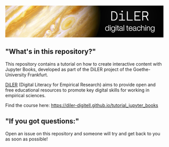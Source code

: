 ![logo](static/logo.png)

## "What's in this repository?"

This repository contains a tutorial on how to create interactive content with Jupyter Books, developed as part of the DiLER project of the Goethe-University Frankfurt.

[DiLER](https://diler-digitell.github.io/examples.html) (Digital Literacy for Empirical Research) aims to provide open and free educational resources to promote key digital skills for working in empirical sciences.

Find the course here: https://diler-digitell.github.io/tutorial_jupyter_books


## "If you got questions:"

Open an issue on this repository and someone will try and get back to you as soon as possible!
